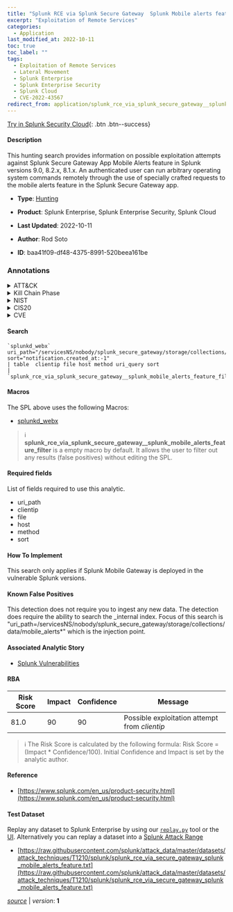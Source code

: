 ```yaml
---
title: "Splunk RCE via Splunk Secure Gateway  Splunk Mobile alerts feature"
excerpt: "Exploitation of Remote Services"
categories:
  - Application
last_modified_at: 2022-10-11
toc: true
toc_label: ""
tags:
  - Exploitation of Remote Services
  - Lateral Movement
  - Splunk Enterprise
  - Splunk Enterprise Security
  - Splunk Cloud
  - CVE-2022-43567
redirect_from: application/splunk_rce_via_splunk_secure_gateway__splunk_mobile_alerts_feature/
---
```




[Try in Splunk Security Cloud](https://www.splunk.com/en_us/cyber-security.html){: .btn .btn--success}

#### Description

This hunting search provides information on possible exploitation attempts against Splunk Secure Gateway App Mobile Alerts feature in Splunk versions 9.0, 8.2.x, 8.1.x. An authenticated user can run arbitrary operating system commands remotely through the use of specially crafted requests to the mobile alerts feature in the Splunk Secure Gateway app.

- **Type**: [Hunting](https://github.com/splunk/security_content/wiki/Detection-Analytic-Types)
- **Product**: Splunk Enterprise, Splunk Enterprise Security, Splunk Cloud

- **Last Updated**: 2022-10-11
- **Author**: Rod Soto
- **ID**: baa41f09-df48-4375-8991-520beea161be

### Annotations
<details>
  <summary>ATT&CK</summary>

<div markdown="1">

#### [ATT&CK](https://attack.mitre.org/)

| ID          | Technique   | Tactic         |
| ----------- | ----------- |--------------- |
| [T1210](https://attack.mitre.org/techniques/T1210/) | Exploitation of Remote Services | Lateral Movement |

</div>
</details>


<details>
  <summary>Kill Chain Phase</summary>

<div markdown="1">

* Exploitation


</div>
</details>


<details>
  <summary>NIST</summary>

<div markdown="1">

* DE.CM



</div>
</details>

<details>
  <summary>CIS20</summary>

<div markdown="1">

* CIS 3
* CIS 5
* CIS 16



</div>
</details>

<details>
  <summary>CVE</summary>

<div markdown="1">

| ID          | Summary | [CVSS](https://nvd.nist.gov/vuln-metrics/cvss) |
| ----------- | ----------- | -------------- |
| [CVE-2022-43567](https://nvd.nist.gov/vuln/detail/CVE-2022-43567) |  |  |



</div>
</details>


#### Search

```
`splunkd_webx` uri_path="/servicesNS/nobody/splunk_secure_gateway/storage/collections/data/mobile_alerts*" sort="notification.created_at:-1" 
| table  clientip file host method uri_query sort 
| `splunk_rce_via_splunk_secure_gateway__splunk_mobile_alerts_feature_filter`
```

#### Macros
The SPL above uses the following Macros:
* [splunkd_webx](https://github.com/splunk/security_content/blob/develop/macros/splunkd_webx.yml)

> :information_source:
> **splunk_rce_via_splunk_secure_gateway__splunk_mobile_alerts_feature_filter** is a empty macro by default. It allows the user to filter out any results (false positives) without editing the SPL.



#### Required fields
List of fields required to use this analytic.
* uri_path
* clientip
* file
* host
* method
* sort



#### How To Implement
This search only applies if Splunk Mobile Gateway is deployed in the vulnerable Splunk versions.
#### Known False Positives
This detection does not require you to ingest any new data. The detection does require the ability to search the _internal index. Focus of this search is &#34;uri_path=/servicesNS/nobody/splunk_secure_gateway/storage/collections/data/mobile_alerts*&#34; which is the injection point.

#### Associated Analytic Story
* [Splunk Vulnerabilities](/stories/splunk_vulnerabilities)




#### RBA

| Risk Score  | Impact      | Confidence   | Message      |
| ----------- | ----------- |--------------|--------------|
| 81.0 | 90 | 90 | Possible exploitation attempt from $clientip$ |


> :information_source:
> The Risk Score is calculated by the following formula: Risk Score = (Impact * Confidence/100). Initial Confidence and Impact is set by the analytic author.


#### Reference

* [https://www.splunk.com/en_us/product-security.html](https://www.splunk.com/en_us/product-security.html)



#### Test Dataset
Replay any dataset to Splunk Enterprise by using our [`replay.py`](https://github.com/splunk/attack_data#using-replaypy) tool or the [UI](https://github.com/splunk/attack_data#using-ui).
Alternatively you can replay a dataset into a [Splunk Attack Range](https://github.com/splunk/attack_range#replay-dumps-into-attack-range-splunk-server)

* [https://raw.githubusercontent.com/splunk/attack_data/master/datasets/attack_techniques/T1210/splunk/splunk_rce_via_secure_gateway_splunk_mobile_alerts_feature.txt](https://raw.githubusercontent.com/splunk/attack_data/master/datasets/attack_techniques/T1210/splunk/splunk_rce_via_secure_gateway_splunk_mobile_alerts_feature.txt)



[*source*](https://github.com/splunk/security_content/tree/develop/detections/application/splunk_rce_via_splunk_secure_gateway__splunk_mobile_alerts_feature.yml) \| *version*: **1**